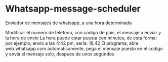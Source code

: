# Whatsapp-message-scheduler
Enviador de mensajes de whatsapp, a una hora determinada

Modificar el numero de telefono, con codigo de pais, el mensaje a enviar y la hora de envio
La hora puede estar puesta con minutos, de esta forma: por ejemplo, envio a las 4:42 pm, seria: 16,42
El programa, abre web.whatsapp.com automaticamente, pega el mensaje puesto en el codigo y envia el mensaje solo, despues de unos segundos
